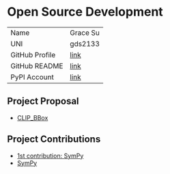 # Open Source Development

|  |  |
|:--|:--|
|Name|Grace Su|
|UNI| gds2133|
| GitHub Profile | [link](https://github.com/graceduansu) |
| GitHub README | [link](https://github.com/graceduansu/graceduansu/blob/main/README.md) |
| PyPI Account | [link](https://pypi.org/user/graceduansu/) |

## Project Proposal

* [CLIP_BBox](../projects/python/clip_bbox.md)

## Project Contributions

* [1st contribution: SymPy](https://github.com/sympy/sympy/pull/24982)
* [SymPy](../projects/python/sympy.md)
